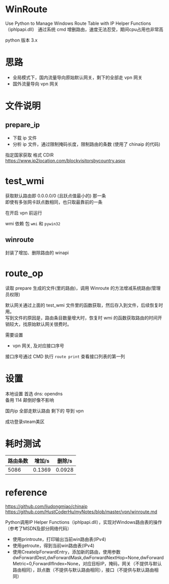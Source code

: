 # WinRoute
Use Python to Manage Windows Route Table with IP Helper Functions（iphlpapi.dll）
通过系统 cmd 增删路由，速度无法忍受，期间cpu占用也非常高

python 版本 3.x

# 思路
- 全局模式下，国内流量导向原始默认网关，剩下的全部走 vpn 网关
- 国外流量导向 vpn 网关

# 文件说明
## prepare_ip
- 下载 ip 文件
- 分析 ip 文件，通过限制掩码长度，限制路由的条数 (使用了 chinaip 的代码)

指定国家获取 格式 CDIR  
<https://www.ip2location.com/blockvisitorsbycountry.aspx>  

# test_wmi
获取默认路由即 0.0.0.0/0 (且跃点值最小的) 那一条  
即使有多张网卡跃点数相同，也只取最靠前的一条  

在开启 vpn 前运行

wmi 依赖 包 `wmi` 和 `pywin32`

## winroute
封装了增加、删除路由的 winapi

# route_op
读取 prepare 生成的文件(里的路由)，调用 Winroute 的方法增减系统路由(管理员权限)

默认网关通过上面的 test_wmi 文件里的函数获取，然后存入到文件，后续恢复时用。  
写到文件的原因是，路由条目数量增大时，恢复时 wmi 的函数获取路由的时间开销较大，找原始默认网关很费时。

需要设置
- vpn 网关, 及对应接口序号

接口序号通过 CMD 执行 `route print` 查看接口列表的第一列

# 设置
本地设置 首选 dns: opendns  
备用 114
颠倒好像不影响

国内ip 全部走默认路由
剩下的 导到 vpn

成功登录steam美区


# 耗时测试

路由条数 | 增加/s | 删除/s
-|-|-
5086 | 0.1369 | 0.0928

# reference
<https://github.com/liudongmiao/chinaip>  
<https://github.com/HustCoderHu/myNotes/blob/master/vpn/winroute.md>  

Python调用IP Helper Functions（iphlpapi.dll），实现对Windows路由表的操作（参考了MSDN及部分网络代码）
- 使用printroute，打印输出当前win路由表(IPv4)
- 使用getroute，得到当前win路由表(IPv4)
- 使用CreateIpForwardEntry，添加新的路由，使用参数dwForwardDest,dwForwardMask,dwForwardNextHop=None,dwForwardMetric=0,ForwardIfIndex=None，对应目标IP，掩码，网关（不提供与默认路由相同），跃点数（不提供与默认路由相同），接口（不提供与默认路由相同）